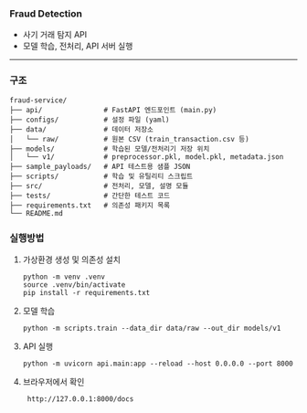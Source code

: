 
### Fraud Detection 

- 사기 거래 탐지 API
- 모델 학습, 전처리, API 서버 실행

---

### 구조

```text
fraud-service/
├── api/               # FastAPI 엔드포인트 (main.py)
├── configs/           # 설정 파일 (yaml)
├── data/              # 데이터 저장소
│   └── raw/           # 원본 CSV (train_transaction.csv 등)
├── models/            # 학습된 모델/전처리기 저장 위치
│   └── v1/            # preprocessor.pkl, model.pkl, metadata.json
├── sample_payloads/   # API 테스트용 샘플 JSON
├── scripts/           # 학습 및 유틸리티 스크립트
├── src/               # 전처리, 모델, 설명 모듈
├── tests/             # 간단한 테스트 코드
├── requirements.txt   # 의존성 패키지 목록
└── README.md
```

### 실행방법

1. 가상환경 생성 및 의존성 설치
   ```text
   python -m venv .venv
   source .venv/bin/activate
   pip install -r requirements.txt
   ```
2. 모델 학습
   ```text
   python -m scripts.train --data_dir data/raw --out_dir models/v1
   ```
3. API 실행
   ```text
   python -m uvicorn api.main:app --reload --host 0.0.0.0 --port 8000
   ```
4. 브라우저에서 확인
   ```text
    http://127.0.0.1:8000/docs
    ```
